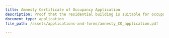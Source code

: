 ```yaml
---
title: Amnesty Certificate of Occupancy Application
description: Proof that the residential building is suitable for occupancy. 
document_type: application
file_path: /assets/applications-and-forms/amnesty_CO_application.pdf

---
```

